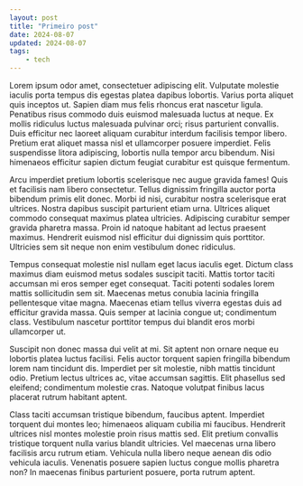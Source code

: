 ```yaml
---
layout: post
title: "Primeiro post"
date: 2024-08-07
updated: 2024-08-07
tags: 
    - tech
---
```


Lorem ipsum odor amet, consectetuer adipiscing elit. Vulputate molestie iaculis porta tempus dis egestas platea dapibus lobortis. Varius porta aliquet quis inceptos ut. Sapien diam mus felis rhoncus erat nascetur ligula. Penatibus risus commodo duis euismod malesuada luctus at neque. Ex mollis ridiculus luctus malesuada pulvinar orci; risus parturient convallis. Duis efficitur nec laoreet aliquam curabitur interdum facilisis tempor libero. Pretium erat aliquet massa nisl et ullamcorper posuere imperdiet. Felis suspendisse litora adipiscing, lobortis nulla tempor arcu bibendum. Nisi himenaeos efficitur sapien dictum feugiat curabitur est quisque fermentum.

Arcu imperdiet pretium lobortis scelerisque nec augue gravida fames! Quis et facilisis nam libero consectetur. Tellus dignissim fringilla auctor porta bibendum primis elit donec. Morbi id nisi, curabitur nostra scelerisque erat ultrices. Nostra dapibus suscipit parturient etiam urna. Ultrices aliquet commodo consequat maximus platea ultricies. Adipiscing curabitur semper gravida pharetra massa. Proin id natoque habitant ad lectus praesent maximus. Hendrerit euismod nisl efficitur dui dignissim quis porttitor. Ultricies sem sit neque non enim vestibulum donec ridiculus.

Tempus consequat molestie nisl nullam eget lacus iaculis eget. Dictum class maximus diam euismod metus sodales suscipit taciti. Mattis tortor taciti accumsan mi eros semper eget consequat. Taciti potenti sodales lorem mattis sollicitudin sem sit. Maecenas metus conubia lacinia fringilla pellentesque vitae magna. Maecenas etiam tellus viverra egestas duis ad efficitur gravida massa. Quis semper at lacinia congue ut; condimentum class. Vestibulum nascetur porttitor tempus dui blandit eros morbi ullamcorper ut.

Suscipit non donec massa dui velit at mi. Sit aptent non ornare neque eu lobortis platea luctus facilisi. Felis auctor torquent sapien fringilla bibendum lorem nam tincidunt dis. Imperdiet per sit molestie, nibh mattis tincidunt odio. Pretium lectus ultrices ac, vitae accumsan sagittis. Elit phasellus sed eleifend; condimentum molestie cras. Natoque volutpat finibus lacus placerat rutrum habitant aptent.

Class taciti accumsan tristique bibendum, faucibus aptent. Imperdiet torquent dui montes leo; himenaeos aliquam cubilia mi faucibus. Hendrerit ultrices nisl montes molestie proin risus mattis sed. Elit pretium convallis tristique torquent nulla varius blandit ultricies. Vel maecenas urna libero facilisis arcu rutrum etiam. Vehicula nulla libero neque aenean dis odio vehicula iaculis. Venenatis posuere sapien luctus congue mollis pharetra non? In maecenas finibus parturient posuere, porta rutrum aptent.